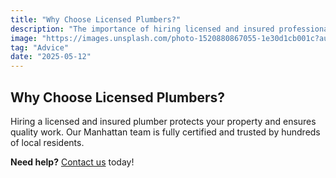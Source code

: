 ```yaml
---
title: "Why Choose Licensed Plumbers?"
description: "The importance of hiring licensed and insured professionals."
image: "https://images.unsplash.com/photo-1520880867055-1e30d1cb001c?auto=format&fit=crop&w=800&q=80"
tag: "Advice"
date: "2025-05-12"
---
```


## Why Choose Licensed Plumbers?

Hiring a licensed and insured plumber protects your property and ensures quality work. Our Manhattan team is fully certified and trusted by hundreds of local residents.

**Need help?** [Contact us](/contact) today!
